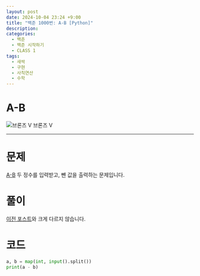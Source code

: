 ```yaml
---
layout: post
date: 2024-10-04 23:24 +9:00
title: "백준 1000번: A-B [Python]"
description:
categories:
  - 백준
  - 백준 시작하기
  - CLASS 1
tags:
  - 새싹
  - 구현
  - 사칙연산
  - 수학
---
```


# A-B
<div class="difficulty">
  <img class="solvedac-tier" src="https://d2gd6pc034wcta.cloudfront.net/tier/1.svg" alt="브론즈 V">
  <span class="bronze">브론즈 V</span>
</div>

---

# 문제
[A-B](https://www.acmicpc.net/problem/1001)
두 정수를 입력받고, 뺀 값을 출력하는 문제입니다.  

# 풀이
[이전 포스트](../boj-1000)와 크게 다르지 않습니다.

# 코드

```py
a, b = map(int, input().split())
print(a - b)
```